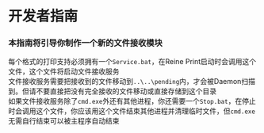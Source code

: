 # 开发者指南
### 本指南将引导你制作一个新的文件接收模块
每个格式的打印支持必须拥有一个`Service.bat`，在Reine Print启动时会调用这个文件，这个文件将启动文件接收服务  
文件接收服务需要把接收到的文件移动到`..\..\pending`内，才会被Daemon扫描到。但请不要直接把没有完全接收的文件移动或直接存储到这个目录  
如果文件接收服务除了`cmd.exe`外还有其他进程，你还需要一个`Stop.bat`，在停止时会调用这个文件，你应该用这个文件结束其他进程并清理临时文件，但`cmd.exe`无需自行结束可以被主程序自动结束  
